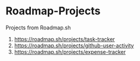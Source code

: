 # Roadmap-Projects
Projects from Roadmap.sh

1) https://roadmap.sh/projects/task-tracker
2) https://roadmap.sh/projects/github-user-activity
3) https://roadmap.sh/projects/expense-tracker
